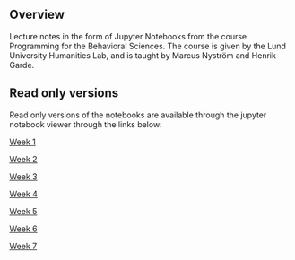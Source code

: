 <h2>Overview</h2>

Lecture notes in the form of Jupyter Notebooks from the course Programming for the Behavioral Sciences.
The course is given by the Lund University Humanities Lab, and is taught by Marcus Nyström and Henrik Garde.

<h2>Read only versions</h2>
Read only versions of the notebooks are available through the jupyter notebook viewer through the links below:

<a href="http://nbviewer.jupyter.org/github/marcus-nystrom/python_course/blob/master/Week1_lecture.ipynb">Week 1</a>

<a href="http://nbviewer.jupyter.org/github/marcus-nystrom/python_course/blob/master/Week2_lecture.ipynb">Week 2</a>

<a href="http://nbviewer.jupyter.org/github/marcus-nystrom/python_course/blob/master/Week3_lecture.ipynb">Week 3</a>

<a href="http://nbviewer.jupyter.org/github/marcus-nystrom/python_course/blob/master/Week4_lecture.ipynb">Week 4</a>

<a href="http://nbviewer.jupyter.org/github/marcus-nystrom/python_course/blob/master/Week5_lecture.ipynb">Week 5</a>

<a href="http://nbviewer.jupyter.org/github/marcus-nystrom/python_course/blob/master/Week6_lecture.ipynb">Week 6</a>

<a href="http://nbviewer.jupyter.org/github/marcus-nystrom/python_course/blob/master/Week7_lecture.ipynb">Week 7</a>
